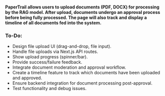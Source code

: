 #### PaperTrail allows users to upload documents (PDF, DOCX) for processing by the RAG model. After upload, documents undergo an approval process before being fully processed. The page will also track and display a timeline of all documents fed into the system.

### To-Do:

- Design file upload UI (drag-and-drop, file input).
- Handle file uploads via Next.js API routes.
- Show upload progress (spinner/bar).
- Provide success/failure feedback.
- Integrate document moderation and approval workflow.
- Create a timeline feature to track which documents have been uploaded and approved.
- Ensure backend integration for document processing post-approval.
- Test functionality and debug issues.